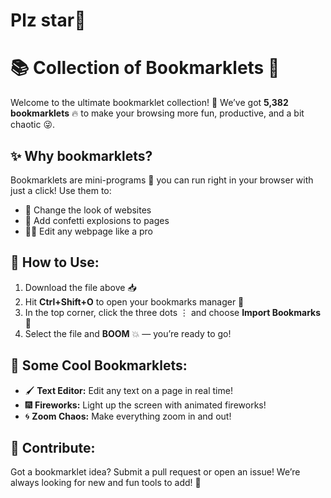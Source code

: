# Plz star🌟
# 📚 Collection of Bookmarklets 🚀

Welcome to the ultimate bookmarklet collection! 🌟 We’ve got **5,382 bookmarklets** 🔥 to make your browsing more fun, productive, and a bit chaotic 😜.

## ✨ Why bookmarklets?
Bookmarklets are mini-programs 📜 you can run right in your browser with just a click! Use them to:

- 🎨 Change the look of websites
- 🎉 Add confetti explosions to pages
- 🕵️‍♂️ Edit any webpage like a pro

## 🌈 How to Use:
1. Download the file above 📥 
2. Hit **Ctrl+Shift+O** to open your bookmarks manager 📑
3. In the top corner, click the three dots ⋮ and choose **Import Bookmarks** 📂
4. Select the file and **BOOM** 💥 — you’re ready to go!

## 🔧 Some Cool Bookmarklets:
- 🖌️ **Text Editor:** Edit any text on a page in real time!
- 🎆 **Fireworks:** Light up the screen with animated fireworks!
- 🌀 **Zoom Chaos:** Make everything zoom in and out!

## 🤝 Contribute:
Got a bookmarklet idea? Submit a pull request or open an issue! We’re always looking for new and fun tools to add! 🙌
